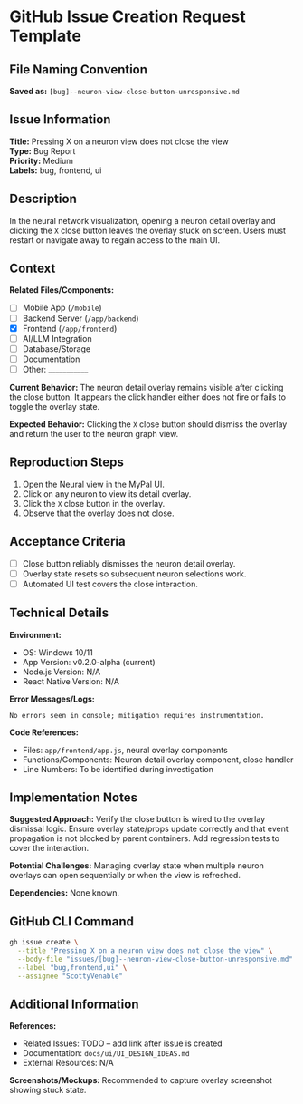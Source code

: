 # GitHub Issue Creation Request Template

## File Naming Convention
**Saved as:** `[bug]--neuron-view-close-button-unresponsive.md`

## Issue Information
**Title:** Pressing X on a neuron view does not close the view  
**Type:** Bug Report  
**Priority:** Medium  
**Labels:** bug, frontend, ui

## Description
In the neural network visualization, opening a neuron detail overlay and clicking the `X` close button leaves the overlay stuck on screen. Users must restart or navigate away to regain access to the main UI.

## Context
**Related Files/Components:**
- [ ] Mobile App (`/mobile`)
- [ ] Backend Server (`/app/backend`)
- [x] Frontend (`/app/frontend`)
- [ ] AI/LLM Integration
- [ ] Database/Storage
- [ ] Documentation
- [ ] Other: ___________

**Current Behavior:**
The neuron detail overlay remains visible after clicking the close button. It appears the click handler either does not fire or fails to toggle the overlay state.

**Expected Behavior:**
Clicking the `X` close button should dismiss the overlay and return the user to the neuron graph view.

## Reproduction Steps
1. Open the Neural view in the MyPal UI.
2. Click on any neuron to view its detail overlay.
3. Click the `X` close button in the overlay.
4. Observe that the overlay does not close.

## Acceptance Criteria
- [ ] Close button reliably dismisses the neuron detail overlay.
- [ ] Overlay state resets so subsequent neuron selections work.
- [ ] Automated UI test covers the close interaction.

## Technical Details
**Environment:**
- OS: Windows 10/11
- App Version: v0.2.0-alpha (current)
- Node.js Version: N/A
- React Native Version: N/A

**Error Messages/Logs:**
```
No errors seen in console; mitigation requires instrumentation.
```

**Code References:**
- Files: `app/frontend/app.js`, neural overlay components
- Functions/Components: Neuron detail overlay component, close handler
- Line Numbers: To be identified during investigation

## Implementation Notes
**Suggested Approach:**
Verify the close button is wired to the overlay dismissal logic. Ensure overlay state/props update correctly and that event propagation is not blocked by parent containers. Add regression tests to cover the interaction.

**Potential Challenges:**
Managing overlay state when multiple neuron overlays can open sequentially or when the view is refreshed.

**Dependencies:**
None known.

## GitHub CLI Command
```bash
gh issue create \
  --title "Pressing X on a neuron view does not close the view" \
  --body-file "issues/[bug]--neuron-view-close-button-unresponsive.md" \
  --label "bug,frontend,ui" \
  --assignee "ScottyVenable"
```

## Additional Information
**References:**
- Related Issues: TODO – add link after issue is created
- Documentation: `docs/ui/UI_DESIGN_IDEAS.md`
- External Resources: N/A

**Screenshots/Mockups:**
Recommended to capture overlay screenshot showing stuck state.
